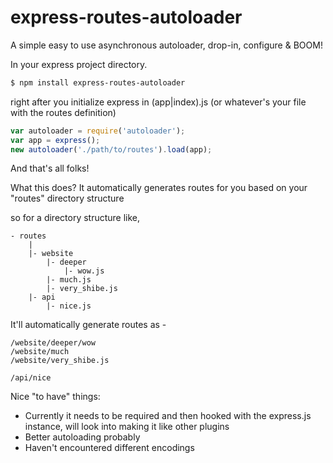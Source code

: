 # express-routes-autoloader
A simple easy to use asynchronous autoloader, drop-in, configure &amp; BOOM!

In your express project directory.

```sh
$ npm install express-routes-autoloader
```

right after you initialize express in (app|index).js (or whatever's your file with the routes definition)

```js
var autoloader = require('autoloader');
var app = express();
new autoloader('./path/to/routes').load(app);
```

And that's all folks!

What this does? It automatically generates routes for you based on your "routes" directory structure

so for a directory structure like,
```
- routes
    |
    |- website
        |- deeper
            |- wow.js
        |- much.js
        |- very_shibe.js
    |- api
        |- nice.js
```

It'll automatically generate routes as -

```
/website/deeper/wow
/website/much
/website/very_shibe.js

/api/nice
```

Nice "to have" things:
* Currently it needs to be required and then hooked with the express.js instance, will look into making it like other plugins
* Better autoloading probably
* Haven't encountered different encodings
